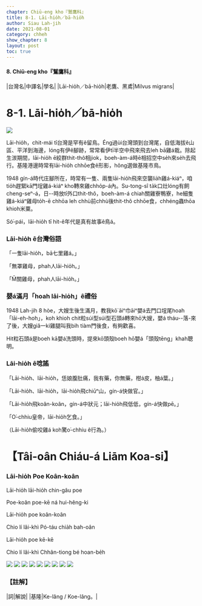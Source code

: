 ```yaml
---
chapter: Chiū-eng kho『鷲鷹科』
title: 8-1. Lāi-hio̍h／bā-hio̍h
author: Siau Lah-jih
date: 2021-08-01
category: chheh
show_chapter: 8
layout: post
toc: true
---
```


#### 8. Chiū-eng kho『鷲鷹科』

|台灣名|中譯名|學名|
|Lāi-hio̍h／bā-hio̍h|老鷹、黑鳶|Milvus migrans|


# 8-1. Lāi-hio̍h／bā-hio̍h

![](../too5/08/08-1-3.Lāi-hio̍h.jpg)

Lāi-hio̍h，chit-mái tī台灣是罕有ê留鳥。Éng過ùi台灣頭到台灣尾，自低海拔ê山區、平洋到海邊，lóng有伊ê腳跡，常常看伊tī半空中飛來飛去leh bā雞á栽。除起生湠期間，lāi-hio̍h ē絞群thit-thô相jiok，boeh-àm-á時ē相招空中se̍h來se̍h去飛行。基隆港邊時常有lāi-hio̍h chhōe食ê形影，hông選做基隆市鳥。

1948 gín-á時代庄腳所在，時常有一隻、兩隻lāi-hio̍h飛來空襲lia̍h雞á-kiáⁿ，咱tio̍h趕緊kā門埕雞á-kiáⁿ kho͘轉來雞chho̍p-á內。Su-tong-sî ta̍k口灶lóng有飼cheng-seⁿ-á，日--時放tī外口thit-thô，boeh-àm-á chiah關雞寮鴨寮，he細隻雞á-kiáⁿ雞母to̍h-ē chhōa leh chhù前chhù後thit-thô chhōe食，chhéng蟲thōa khioh米粟。

Só͘-pái，lāi-hio̍h tī hit-ê年代是真有故事ê鳥á。



### Lāi-hio̍h ê台灣俗語

「一隻lāi-hio̍h，bā七里雞á。」

「無罩雞母，phah人lāi-hio̍h。」

「M̄關雞母，phah人lāi-hio̍h。」	



### 嬰á滿月「hoah lāi-hio̍h」ê禮俗

1948 Lah-jih 8 hòe，大嫂生後生滿月，教我kō͘ āiⁿ巾āiⁿ嬰á去門口埕尾hoah「lāi-eh-hoh」，koh khioh chit粒súi型súi型石頭á轉來hō͘大嫂，嬰á tháu--落-來了後，大嫂giâ一ki雞腿叫我bih tiàm門後食，有夠歡喜。

Hit粒石頭á是boeh kā嬰á洗頭時，提來kō頭殼boeh hō͘嬰á「頭殼tēng」khah聰明。



### Lāi-hio̍h ê唸謠

「Lāi-hio̍h、lāi-hio̍h，恁娘腹肚痛，我有藥，你無藥，柑á皮，柚á葉。」

「Lāi-hio̍h、lāi-hio̍h，lāi-hio̍h飛chiūⁿ山，gín-á快做官。」

「Lāi-hio̍h飛koân-koân，gín-á中狀元；lāi-hio̍h飛低低，gín-á快做pē。」

「O͘-chhiu皇帝，lāi-hio̍h乞食。」

（Lāi-hio̍h偷咬雞á koh驚o͘-chhiu ê行為。）



# 【Tâi-oân Chiáu-á Liām Koa-si】

### **Lāi-hio̍h Poe Koân-koân**

Lāi-hio̍h lāi-hio̍h chin-gâu poe

Poe-koân poe-kē ná hui-hêng-ki

Lāi-hio̍h poe koân-koân

Chio lí lâi-khì Pó-táu chia̍h bah-oân

Lāi-hio̍h poe kē-kē

Chio lí lâi-khì Chhân-tiong bé hoan-be̍h


![](../too5/08/08-1-5.Lāi-hio̍h.jpg)
![](../too5/08/08-1-6.Lāi-hio̍h.jpg)
![](../too5/08/08-1-2.Lāi-hio̍h.jpg)
![](../too5/08/08-1-1.Lāi-hio̍h.jpg)
![](../too5/08/08-1-4.Lāi-hio̍h.jpg)
![](../too5/08/08-1-7.Lāi-hio̍h.jpg)
![](../too5/08/08-1-8.Lāi-hio̍h.jpg)
![](../too5/08/08-1-9.Lāi-hio̍h.jpg)
![](../too5/08/08-1-10.Lāi-hio̍h.jpg)



### 【註解】

|詞|解說|
|基隆|Ke-lâng / Koe-lâng。|
